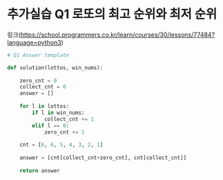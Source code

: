 # 추가실습 Q1 로또의 최고 순위와 최저 순위
링크(https://school.programmers.co.kr/learn/courses/30/lessons/77484?language=python3)

```python
# Q1 Answer template

def solution(lottos, win_nums):
    
    zero_cnt = 0
    collect_cnt = 0
    answer = []
    
    for l in lottos:
        if l in win_nums:
            collect_cnt += 1
        elif l == 0:
            zero_cnt += 1
    
    cnt = [6, 6, 5, 4, 3, 2, 1]
    
    answer = [cnt[collect_cnt+zero_cnt], cnt[collect_cnt]]
    
    return answer
```
